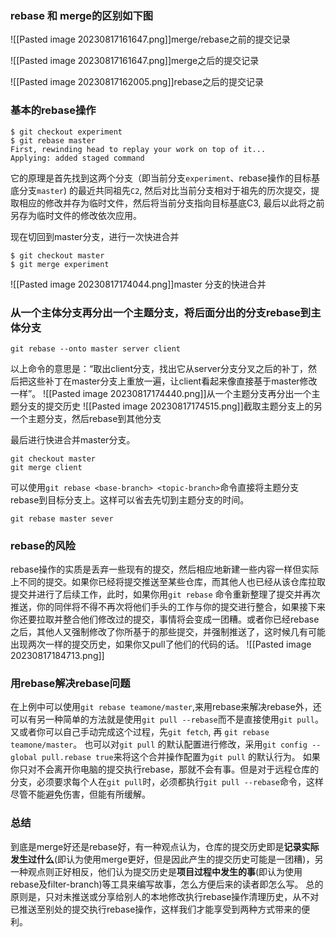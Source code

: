 ### rebase 和 merge的区别如下图
![[Pasted image 20230817161647.png]]merge/rebase之前的提交记录

![[Pasted image 20230817161647.png]]merge之后的提交记录

![[Pasted image 20230817162005.png]]rebase之后的提交记录
### 基本的rebase操作
```shell
$ git checkout experiment
$ git rebase master
First, rewinding head to replay your work on top of it...
Applying: added staged command
```
它的原理是首先找到这两个分支（即当前分支`experiment`、rebase操作的目标基底分支`master`) 的最近共同祖先`C2`, 然后对比当前分支相对于祖先的历次提交，提取相应的修改并存为临时文件，然后将当前分支指向目标基底C3, 最后以此将之前另存为临时文件的修改依次应用。

现在切回到master分支，进行一次快进合并
```shell
$ git checkout master
$ git merge experiment
```
![[Pasted image 20230817174044.png]]master 分支的快进合并

### 从一个主体分支再分出一个主题分支，将后面分出的分支rebase到主体分支
```shell
git rebase --onto master server client
```
以上命令的意思是：“取出client分支，找出它从server分支分叉之后的补丁，然后把这些补丁在master分支上重放一遍，让client看起来像直接基于master修改一样”。
![[Pasted image 20230817174440.png]]从一个主题分支再分出一个主题分支的提交历史
![[Pasted image 20230817174515.png]]截取主题分支上的另一个主题分支，然后rebase到其他分支

最后进行快进合并master分支。
```shell
git checkout master
git merge client
```

可以使用`git rebase <base-branch> <topic-branch>`命令直接将主题分支rebase到目标分支上。这样可以省去先切到主题分支的时间。
```shell
git rebase master sever
```

### rebase的风险
rebase操作的实质是丢弃一些现有的提交，然后相应地新建一些内容一样但实际上不同的提交。如果你已经将提交推送至某些仓库，而其他人也已经从该仓库拉取提交并进行了后续工作，此时，如果你用`git rebase` 命令重新整理了提交并再次推送，你的同伴将不得不再次将他们手头的工作与你的提交进行整合，如果接下来你还要拉取并整合他们修改过的提交，事情将会变成一团糟。或者你已经rebase之后，其他人又强制修改了你所基于的那些提交，并强制推送了，这时候几有可能出现两次一样的提交历史，如果你又pull了他们的代码的话。
![[Pasted image 20230817184713.png]]
### 用rebase解决rebase问题
在上例中可以使用`git rebase teamone/master`,来用rebase来解决rebase外，还可以有另一种简单的方法就是使用`git pull --rebase`而不是直接使用`git pull`。又或者你可以自己手动完成这个过程，先`git fetch`, 再 `git rebase teamone/master`。
也可以对`git pull` 的默认配置进行修改，采用`git config --global pull.rebase true`来将这个合并操作配置为`git pull` 的默认行为。
如果你只对不会离开你电脑的提交执行rebase，那就不会有事。但是对于远程仓库的分支，必须要求每个人在`git pull`时，必须都执行`git pull --rebase`命令，这样尽管不能避免伤害，但能有所缓解。

### 总结
到底是merge好还是rebase好，有一种观点认为，仓库的提交历史即是**记录实际发生过什么**(即认为使用merge更好，但是因此产生的提交历史可能是一团糟)，另一种观点则正好相反，他们认为提交历史是**项目过程中发生的事**(即认为使用rebase及filter-branch)等工具来编写故事，怎么方便后来的读者即怎么写。
总的原则是，只对未推送或分享给别人的本地修改执行rebase操作清理历史，从不对已推送至别处的提交执行rebase操作，这样我们才能享受到两种方式带来的便利。